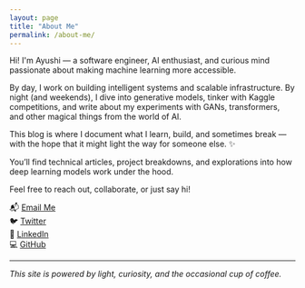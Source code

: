 ```yaml
---
layout: page
title: "About Me"
permalink: /about-me/
---
```


<!-- <img src="/assets/images/profile.jpg" alt="My Photo" width="200" style="border-radius: 50%; margin-bottom: 20px;"> -->

Hi! I'm Ayushi — a software engineer, AI enthusiast, and curious mind passionate about making machine learning more accessible.

By day, I work on building intelligent systems and scalable infrastructure. By night (and weekends), I dive into generative models, tinker with Kaggle competitions, and write about my experiments with GANs, transformers, and other magical things from the world of AI.

This blog is where I document what I learn, build, and sometimes break — with the hope that it might light the way for someone else. ✨

You’ll find technical articles, project breakdowns, and explorations into how deep learning models work under the hood.

Feel free to reach out, collaborate, or just say hi!

📬 [Email Me](mailto:youremail@example.com)  
🐦 [Twitter](https://twitter.com/yourhandle)  
💼 [LinkedIn](https://www.linkedin.com/in/yourprofile)  
💻 [GitHub](https://github.com/ayushi2019031)

---

*This site is powered by light, curiosity, and the occasional cup of coffee.*